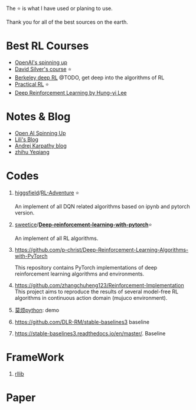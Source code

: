 The :star: is what I have used or planing to use. 

Thank you for all of the best sources on the earth.

# Best RL Courses

- [OpenAI's spinning up](https://spinningup.openai.com/)  
- [David Silver's course](http://www0.cs.ucl.ac.uk/staff/d.silver/web/Teaching.html)  :star:
- [Berkeley deep RL](http://rll.berkeley.edu/deeprlcourse/)   @TODO, get deep into the algorithms of RL
- [Practical RL](https://github.com/yandexdataschool/Practical_RL)  :star:
- [Deep Reinforcement Learning by Hung-yi Lee](https://www.youtube.com/playlist?list=PLJV_el3uVTsODxQFgzMzPLa16h6B8kWM_)   

# Notes & Blog

- [Open AI Spinning Up](https://spinningup.openai.com/en/latest/spinningup/rl_intro.html)
- [Lili's Blog](https://lilianweng.github.io/lil-log/)
- [Andrej Karpathy blog](http://karpathy.github.io/)
- [zhihu Yeqiang](https://www.zhihu.com/people/qqiang00/posts?page=2)

# Codes

1. [higgsfield](https://github.com/higgsfield)/[RL-Adventure](https://github.com/higgsfield/RL-Adventure) :star:

   An implement of all DQN related algorithms based on ipynb and pytorch version.

2. [sweetice](https://github.com/sweetice)/**[Deep-reinforcement-learning-with-pytorch](https://github.com/sweetice/Deep-reinforcement-learning-with-pytorch)**:star:

   An implement of all RL algorithms. 

4. https://github.com/p-christ/Deep-Reinforcement-Learning-Algorithms-with-PyTorch

   This repository contains PyTorch implementations of deep reinforcement learning algorithms and environments.

5.  https://github.com/zhangchuheng123/Reinforcement-Implementation
    This project aims to reproduce the results of several model-free RL algorithms in continuous action domain (mujuco environment).

5.  [莫烦python](https://space.bilibili.com/243821484/channel/detail?cid=155688): demo 

6. https://github.com/DLR-RM/stable-baselines3   baseline

7. https://stable-baselines3.readthedocs.io/en/master/. Baseline


# FrameWork

1. [rllib](https://docs.ray.io/en/master/rllib.html)

# Paper



